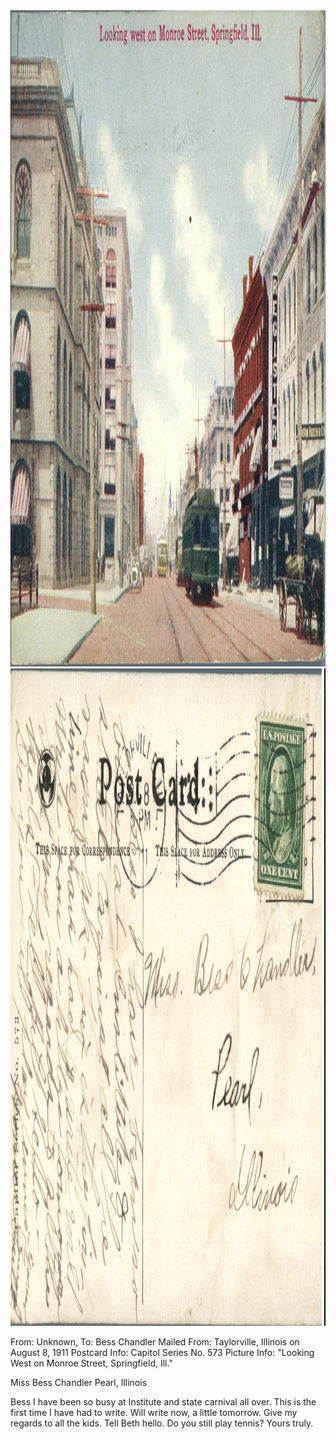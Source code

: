 <html><body><a href="/wp-content/uploads/2014/04/postcard-2014-20140421_18335686_0072.jpg"><img class="alignnone size-full wp-image-341" src="/wp-content/uploads/2014/04/postcard-2014-20140421_18335686_0072.jpg" alt="postcard-2014-20140421_18335686_0072" width="1506" height="1050"></a><a href="/wp-content/uploads/2014/04/postcard-2014-20140421_18340533_0073.jpg"><img class="alignnone size-full wp-image-340" src="/wp-content/uploads/2014/04/postcard-2014-20140421_18340533_0073.jpg" alt="postcard-2014-20140421_18340533_0073" width="1535" height="1052"></a>

From: Unknown, To: Bess Chandler
Mailed From: Taylorville, Illinois on August 8, 1911
Postcard Info: Capitol Series No. 573
Picture Info: "Looking West on Monroe Street, Springfield, Ill."

Miss Bess Chandler
Pearl, Illinois

Bess I have been so busy at Institute and state carnival all over. This is the first time I have had to write. Will write now, a little tomorrow. Give my regards to all the kids. Tell Beth hello. Do you still play tennis? Yours truly.</body></html>